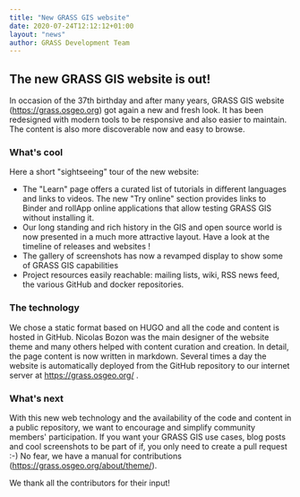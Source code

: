 ```yaml
---
title: "New GRASS GIS website"
date: 2020-07-24T12:12:12+01:00
layout: "news"
author: GRASS Development Team
---
```


## The new GRASS GIS website is out!

In occasion of the 37th birthday and after many years, GRASS GIS website (https://grass.osgeo.org) got again a new and fresh look. It has been redesigned with modern tools to be responsive and also easier to maintain. The content is also more discoverable now and easy to browse.

### What's cool
Here a short "sightseeing" tour of the new website:
 - The "Learn" page offers a curated list of tutorials in different languages and links to videos. The new "Try online" section provides links to Binder and rollApp online applications that allow testing GRASS GIS without installing it.
 - Our long standing and rich history in the GIS and open source world is now presented in a much more attractive layout. Have a look at the timeline of releases and websites !
 - The gallery of screenshots has now a revamped display to show some of GRASS GIS capabilities
 - Project resources easily reachable: mailing lists, wiki, RSS news feed, the various GitHub and docker repositories.

### The technology
We chose a static format based on HUGO and all the code and content is hosted in GitHub. Nicolas Bozon was the main designer of the website theme and many others helped with content curation and creation. In detail, the page content is now written in markdown. Several times a day the website is automatically deployed from the GitHub repository to our internet server at https://grass.osgeo.org/ .

### What's next
With this new web technology and the availability of the code and content in a public repository, we want to encourage and simplify community members' participation. If you want your GRASS GIS use cases, blog posts and cool screenshots to be part of if, you only need to create a pull request :-) No fear, we have a manual for contributions (https://grass.osgeo.org/about/theme/).

We thank all the contributors for their input!
